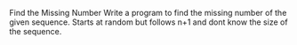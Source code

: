 Find the Missing Number
Write a program to find the missing number of the given sequence. Starts at random but follows n+1 and dont know the size of the sequence.
